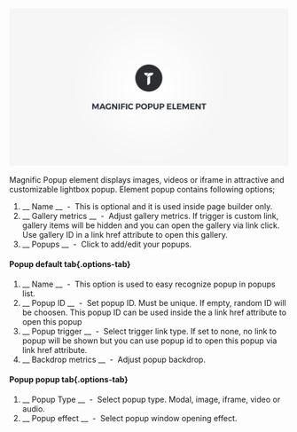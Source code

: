 <div class="thz-doc-image max">
<a class="thz-lightbox mfp-iframe" href="https://www.youtube.com/watch?v=dUYao_Ehufc" data-mfp-title="Creatus WordPress Theme Magnific Popup Element" data-modal-size="large">
	<img src="../../docs-media/splash-magnific-popup-element.jpg" alt="Creatus WordPress Theme Magnific Popup Element" />
</a>
</div>

Magnific Popup element displays images, videos or iframe in attractive and customizable lightbox popup. Element popup contains following options;


1. __ Name __ &nbsp;-&nbsp; This is optional and it is used inside page builder only.
1. __ Gallery metrics __ &nbsp;-&nbsp; Adjust gallery metrics. If trigger is custom link, gallery items will be hidden and you can open the gallery via link click. Use gallery ID in a link href attribute to open this gallery.
1. __ Popups __ &nbsp;-&nbsp; Click to add/edit your popups.

#### Popup default tab{.options-tab}
1. __ Name __ &nbsp;-&nbsp; This option is used to easy recognize popup in popups list.
1. __ Popup ID __ &nbsp;-&nbsp; Set popup ID. Must be unique. If empty, random ID will be choosen. This popup ID can be used inside the a link href attribute to open this popup
1. __ Popup trigger __ &nbsp;-&nbsp; Select trigger link type. If set to none, no link to popup will be shown but you can use popup id to open this popup via link href attribute.
1. __ Backdrop metrics __ &nbsp;-&nbsp; Adjust popup backdrop.

#### Popup popup tab{.options-tab}
1. __ Popup Type __ &nbsp;-&nbsp; Select popup type. Modal, image, iframe, video or audio.
1. __ Popup effect __ &nbsp;-&nbsp; Select popup window opening effect.